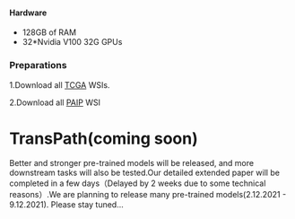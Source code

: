 

#### Hardware

* 128GB of RAM
* 32*Nvidia V100 32G GPUs

### Preparations
1.Download all [TCGA](https://portal.gdc.cancer.gov/projects?filters=%7B%22op%22%3A%22and%22%2C%22content%22%3A%5B%7B%22op%22%3A%22in%22%2C%22content%22%3A%7B%22field%22%3A%22projects.program.name%22%2C%22value%22%3A%5B%22TCGA%22%5D%7D%7D%5D%7D) WSIs.

2.Download all [PAIP](http://wisepaip.org/paip) WSI

# TransPath(coming soon)

Better and stronger pre-trained models will be released, and more downstream tasks will also be tested.Our detailed extended paper will be completed in a few days（Delayed by 2 weeks due to some technical reasons）.We are planning to release many pre-trained models(2.12.2021 - 9.12.2021). Please stay tuned...

